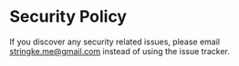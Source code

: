 # Security Policy

If you discover any security related issues, please email stringke.me@gmail.com instead of using the issue tracker.
